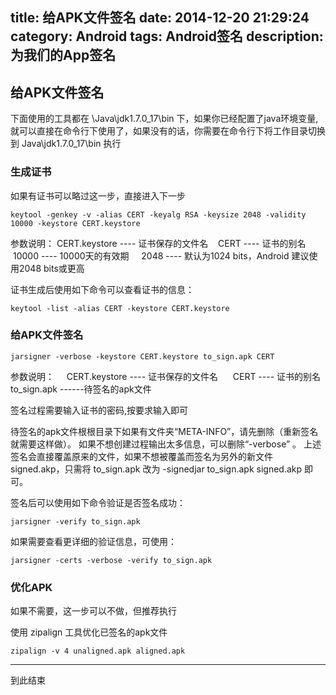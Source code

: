 title: 给APK文件签名
date: 2014-12-20 21:29:24
category: Android
tags: Android签名
description: 为我们的App签名
---
## 给APK文件签名

下面使用的工具都在 \Java\jdk1.7.0_17\bin 下，如果你已经配置了java环境变量,就可以直接在命令行下使用了，如果没有的话，你需要在命令行下将工作目录切换到 Java\jdk1.7.0_17\bin 执行
### 生成证书
如果有证书可以略过这一步，直接进入下一步

`keytool -genkey -v -alias CERT -keyalg RSA -keysize 2048 -validity 10000 -keystore CERT.keystore`

参数说明：
    CERT.keystore ---- 证书保存的文件名
    CERT ---- 证书的别名
    10000 ---- 10000天的有效期
    2048 ---- 默认为1024 bits，Android 建议使用2048 bits或更高

证书生成后使用如下命令可以查看证书的信息：

`keytool -list -alias CERT -keystore CERT.keystore`

### 给APK文件签名

`jarsigner -verbose -keystore CERT.keystore to_sign.apk CERT`

参数说明：
    CERT.keystore ---- 证书保存的文件名 
    CERT ---- 证书的别名 
    to_sign.apk ------待签名的apk文件

签名过程需要输入证书的密码,按要求输入即可

待签名的apk文件根根目录下如果有文件夹“META-INFO”，请先删除（重新签名就需要这样做）。
如果不想创建过程输出太多信息，可以删除“-verbose” 。
上述签名会直接覆盖原来的文件，如果不想被覆盖而签名为另外的新文件 signed.akp，只需将 to_sign.apk 改为 -signedjar to_sign.apk signed.akp 即可。

签名后可以使用如下命令验证是否签名成功：

`jarsigner -verify to_sign.apk`

如果需要查看更详细的验证信息，可使用：

`jarsigner -certs -verbose -verify to_sign.apk`

### 优化APK
如果不需要，这一步可以不做，但推荐执行

使用 zipalign 工具优化已签名的apk文件

`zipalign -v 4 unaligned.apk aligned.apk`

---
到此结束